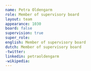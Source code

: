 ```yaml
---
name: Petra Oldengarm
role: Member of supervisory board
layout: team
appearance: 1030
board: false
supervision: true
super_role: 
english: Member of supervisory board
dutch: Member of supervisory board
-twitter: 
linkedin: petraoldengarm
-wikipedia: 
---
```

